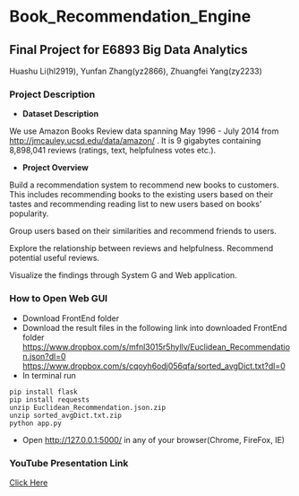 # Book_Recommendation_Engine
## Final Project for E6893 Big Data Analytics

Huashu Li(hl2919), Yunfan Zhang(yz2866), Zhuangfei Yang(zy2233)

### Project Description

- **Dataset Description**

We use Amazon Books Review data spanning May 1996 - July 2014 from http://jmcauley.ucsd.edu/data/amazon/ .
It is 9 gigabytes containing 8,898,041 reviews (ratings, text, helpfulness votes etc.).

- **Project Overview**

Build a recommendation system to recommend new books to customers. This includes recommending books to the existing users based on their tastes and recommending reading list to new users based on books’ popularity. 

Group users based on their similarities and recommend friends to users.

Explore the relationship between reviews and helpfulness. Recommend potential useful reviews.

Visualize the findings through System G and Web application.



### How to Open Web GUI
- Download FrontEnd folder
- Download the result files in the following link into downloaded FrontEnd folder
  https://www.dropbox.com/s/mfnl3015r5hyllv/Euclidean_Recommendation.json?dl=0
  https://www.dropbox.com/s/cqoyh6odj056qfa/sorted_avgDict.txt?dl=0
- In terminal run
```
pip install flask
pip install requests
unzip Euclidean_Recommendation.json.zip
unzip sorted_avgDict.txt.zip
python app.py
```
- Open http://127.0.0.1:5000/ in any of your browser(Chrome, FireFox, IE)

### YouTube Presentation Link
[Click Here]()


